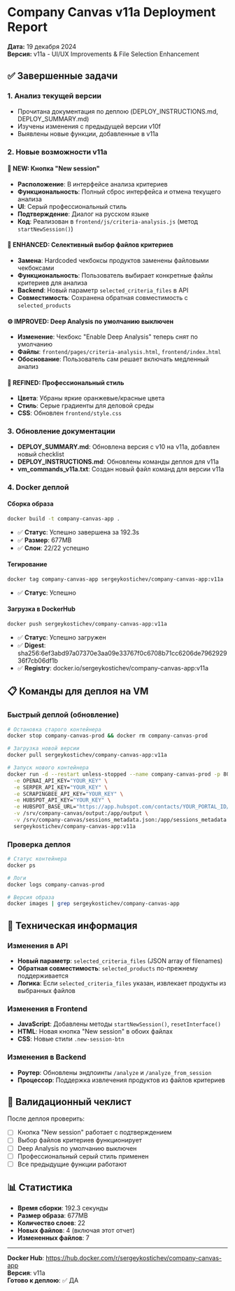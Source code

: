 # Company Canvas v11a Deployment Report
**Дата:** 19 декабря 2024  
**Версия:** v11a - UI/UX Improvements & File Selection Enhancement

## ✅ Завершенные задачи

### 1. Анализ текущей версии
- Прочитана документация по деплою (DEPLOY_INSTRUCTIONS.md, DEPLOY_SUMMARY.md)
- Изучены изменения с предыдущей версии v10f
- Выявлены новые функции, добавленные в v11a

### 2. Новые возможности v11a

#### 🔄 NEW: Кнопка "New session"
- **Расположение**: В интерфейсе анализа критериев
- **Функциональность**: Полный сброс интерфейса и отмена текущего анализа
- **UI**: Серый профессиональный стиль
- **Подтверждение**: Диалог на русском языке
- **Код**: Реализован в `frontend/js/criteria-analysis.js` (метод `startNewSession()`)

#### 📁 ENHANCED: Селективный выбор файлов критериев
- **Замена**: Hardcoded чекбоксы продуктов заменены файловыми чекбоксами
- **Функциональность**: Пользователь выбирает конкретные файлы критериев для анализа
- **Backend**: Новый параметр `selected_criteria_files` в API
- **Совместимость**: Сохранена обратная совместимость с `selected_products`

#### ⚙️ IMPROVED: Deep Analysis по умолчанию выключен
- **Изменение**: Чекбокс "Enable Deep Analysis" теперь снят по умолчанию
- **Файлы**: `frontend/pages/criteria-analysis.html`, `frontend/index.html`
- **Обоснование**: Пользователь сам решает включать медленный анализ

#### 🎨 REFINED: Профессиональный стиль
- **Цвета**: Убраны яркие оранжевые/красные цвета
- **Стиль**: Серые градиенты для деловой среды
- **CSS**: Обновлен `frontend/style.css`

### 3. Обновление документации
- **DEPLOY_SUMMARY.md**: Обновлена версия с v10 на v11a, добавлен новый checklist
- **DEPLOY_INSTRUCTIONS.md**: Обновлены команды деплоя для v11a
- **vm_commands_v11a.txt**: Создан новый файл команд для версии v11a

### 4. Docker деплой

#### Сборка образа
```bash
docker build -t company-canvas-app .
```
- ✅ **Статус**: Успешно завершена за 192.3s
- ✅ **Размер**: 677MB
- ✅ **Слои**: 22/22 успешно

#### Тегирование
```bash
docker tag company-canvas-app sergeykostichev/company-canvas-app:v11a
```
- ✅ **Статус**: Успешно

#### Загрузка в DockerHub
```bash
docker push sergeykostichev/company-canvas-app:v11a
```
- ✅ **Статус**: Успешно загружен
- ✅ **Digest**: sha256:6ef3abd97a07370e3aa09e33767f0c6708b71cc6206de796292936f7cb06df1b
- ✅ **Registry**: docker.io/sergeykostichev/company-canvas-app:v11a

## 📋 Команды для деплоя на VM

### Быстрый деплой (обновление)
```bash
# Остановка старого контейнера
docker stop company-canvas-prod && docker rm company-canvas-prod

# Загрузка новой версии
docker pull sergeykostichev/company-canvas-app:v11a

# Запуск нового контейнера
docker run -d --restart unless-stopped --name company-canvas-prod -p 80:8000 \
  -e OPENAI_API_KEY="YOUR_KEY" \
  -e SERPER_API_KEY="YOUR_KEY" \
  -e SCRAPINGBEE_API_KEY="YOUR_KEY" \
  -e HUBSPOT_API_KEY="YOUR_KEY" \
  -e HUBSPOT_BASE_URL="https://app.hubspot.com/contacts/YOUR_PORTAL_ID/record/0-2/" \
  -v /srv/company-canvas/output:/app/output \
  -v /srv/company-canvas/sessions_metadata.json:/app/sessions_metadata.json \
  sergeykostichev/company-canvas-app:v11a
```

### Проверка деплоя
```bash
# Статус контейнера
docker ps

# Логи
docker logs company-canvas-prod

# Версия образа
docker images | grep sergeykostichev/company-canvas-app
```

## 🔧 Техническая информация

### Изменения в API
- **Новый параметр**: `selected_criteria_files` (JSON array of filenames)
- **Обратная совместимость**: `selected_products` по-прежнему поддерживается
- **Логика**: Если `selected_criteria_files` указан, извлекает продукты из выбранных файлов

### Изменения в Frontend
- **JavaScript**: Добавлены методы `startNewSession()`, `resetInterface()`
- **HTML**: Новая кнопка "New session" в обоих файлах
- **CSS**: Новые стили `.new-session-btn`

### Изменения в Backend
- **Роутер**: Обновлены эндпоинты `/analyze` и `/analyze_from_session`
- **Процессор**: Поддержка извлечения продуктов из файлов критериев

## 🎯 Валидационный чеклист

После деплоя проверить:
- [ ] Кнопка "New session" работает с подтверждением
- [ ] Выбор файлов критериев функционирует
- [ ] Deep Analysis по умолчанию выключен
- [ ] Профессиональный серый стиль применен
- [ ] Все предыдущие функции работают

## 📊 Статистика

- **Время сборки**: 192.3 секунды
- **Размер образа**: 677MB
- **Количество слоев**: 22
- **Новых файлов**: 4 (включая этот отчет)
- **Измененных файлов**: 7

---

**Docker Hub**: https://hub.docker.com/r/sergeykostichev/company-canvas-app  
**Версия**: v11a  
**Готово к деплою**: ✅ ДА 
